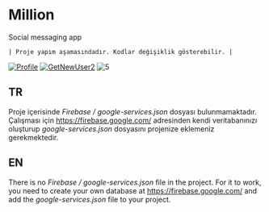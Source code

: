 
# Million
Social messaging app 

    | Proje yapım aşamasındadır. Kodlar değişiklik gösterebilir. |


[![Profile](Million "Profile")](https://user-images.githubusercontent.com/67011777/127227548-5397db44-d77c-4dd9-959d-8070dbe27095.png "Profile")
[![GetNewUser2](Million "GetNewUser2")](https://user-images.githubusercontent.com/67011777/127227940-03713037-f909-4f81-948c-8369377aa4d2.png "GetNewUser2")
![5](https://user-images.githubusercontent.com/67011777/127227940-03713037-f909-4f81-948c-8369377aa4d2.png)


## TR
Proje içerisinde *Firebase / google-services.json* dosyası bulunmamaktadır. 
Çalışması için https://firebase.google.com/ adresinden kendi veritabanınızı oluşturup *google-services.json* dosyasını projenize eklemeniz gerekmektedir.


## EN
There is no *Firebase / google-services.json* file in the project.
For it to work, you need to create your own database at https://firebase.google.com/ and add the *google-services.json* file to your project.



